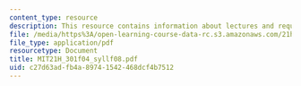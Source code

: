 ```yaml
---
content_type: resource
description: This resource contains information about lectures and required textbooks.
file: /media/https%3A/open-learning-course-data-rc.s3.amazonaws.com/21h-301-the-ancient-world-greece-fall-2004/c27d63adfb4a89741542468dcf4b7512_MIT21H_301f04_syllf08.pdf
file_type: application/pdf
resourcetype: Document
title: MIT21H_301f04_syllf08.pdf
uid: c27d63ad-fb4a-8974-1542-468dcf4b7512
---
```

